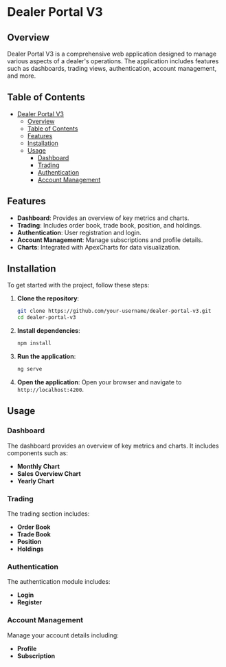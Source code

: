 # Dealer Portal V3

## Overview

Dealer Portal V3 is a comprehensive web application designed to manage various aspects of a dealer's operations. The application includes features such as dashboards, trading views, authentication, account management, and more.

## Table of Contents

- [Dealer Portal V3](#dealer-portal-v3)
  - [Overview](#overview)
  - [Table of Contents](#table-of-contents)
  - [Features](#features)
  - [Installation](#installation)
  - [Usage](#usage)
    - [Dashboard](#dashboard)
    - [Trading](#trading)
    - [Authentication](#authentication)
    - [Account Management](#account-management)

## Features

- **Dashboard**: Provides an overview of key metrics and charts.
- **Trading**: Includes order book, trade book, position, and holdings.
- **Authentication**: User registration and login.
- **Account Management**: Manage subscriptions and profile details.
- **Charts**: Integrated with ApexCharts for data visualization.

## Installation

To get started with the project, follow these steps:

1. **Clone the repository**:
    ```bash
    git clone https://github.com/your-username/dealer-portal-v3.git
    cd dealer-portal-v3
    ```

2. **Install dependencies**:
    ```bash
    npm install
    ```

3. **Run the application**:
    ```bash
    ng serve
    ```

4. **Open the application**:
    Open your browser and navigate to `http://localhost:4200`.

## Usage

### Dashboard

The dashboard provides an overview of key metrics and charts. It includes components such as:

- **Monthly Chart**
- **Sales Overview Chart**
- **Yearly Chart**

### Trading

The trading section includes:

- **Order Book**
- **Trade Book**
- **Position**
- **Holdings**

### Authentication

The authentication module includes:

- **Login**
- **Register**

### Account Management

Manage your account details including:

- **Profile**
- **Subscription**
